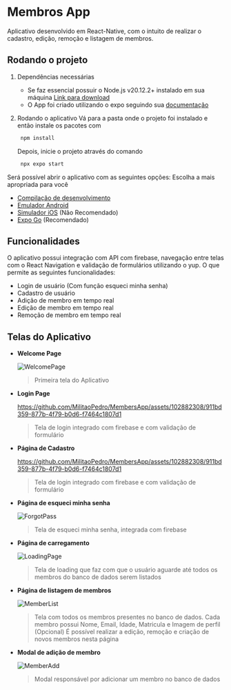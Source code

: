 # Membros App

Aplicativo desenvolvido em React-Native, com o intuito de realizar o cadastro, edição, remoção e listagem de membros.

## Rodando o projeto

1. Dependências necessárias
   - Se faz essencial possuir o Node.js v20.12.2+ instalado em sua máquina [Link para download](https://nodejs.org/en)
   - O App foi criado utilizando o expo seguindo sua [documentação](https://docs.expo.dev/get-started/set-up-your-environment/)

2. Rodando o aplicativo
   Vá para a pasta onde o projeto foi instalado e então instale os pacotes com
   ```bash
    npm install
   ```
   Depois, inicie o projeto através do comando
   ```bash
    npx expo start
   ```
Será possível abrir o aplicativo com as seguintes opções:
   Escolha a mais apropriada para você
- [Compilação de desenvolvimento](https://docs.expo.dev/develop/development-builds/introduction/)
- [Emulador Android](https://docs.expo.dev/workflow/android-studio-emulator/)
- [Simulador iOS](https://docs.expo.dev/workflow/ios-simulator/) (Não Recomendado)
- [Expo Go](https://expo.dev/go) (Recomendado)

## Funcionalidades
   O aplicativo possui integração com API com firebase, navegação entre telas com o React Navigation e validação de formulários utilizando o yup. O que permite as seguintes funcionalidades: 
   - Login de usuário (Com função esqueci minha senha)
   - Cadastro de usuário 
   - Adição de membro em tempo real
   - Edição de membro em tempo real
   - Remoção de membro em tempo real
## Telas do Aplicativo
 - **Welcome Page**

   ![WelcomePage](https://github.com/MilitaoPedro/MembersApp/assets/102882308/09c259cf-35fb-461d-a0e8-b1f7c4caf68d)

   > Primeira tela do Aplicativo 

- **Login Page**

   https://github.com/MilitaoPedro/MembersApp/assets/102882308/911bd359-877b-4f79-b0d6-f7464c1807d1

   > Tela de login integrado com firebase e com validação de formulário

- **Página de Cadastro**

   https://github.com/MilitaoPedro/MembersApp/assets/102882308/911bd359-877b-4f79-b0d6-f7464c1807d1

   > Tela de login integrado com firebase e com validação de formulário

- **Página de esqueci minha senha**

   ![ForgotPass](https://github.com/MilitaoPedro/MembersApp/assets/102882308/0f5049d2-a329-4448-a244-bab82e3ad7bb)

   > Tela de esqueci minha senha, integrada com firebase
   
- **Página de carregamento**

   ![LoadingPage](https://github.com/MilitaoPedro/MembersApp/assets/102882308/4611faed-bebe-433f-b66e-c155c47d86ab)

   > Tela de loading que faz com que o usuário aguarde até todos os membros do banco de dados serem listados
   
- **Página de listagem de membros**

   ![MemberList](https://github.com/MilitaoPedro/MembersApp/assets/102882308/4cd790c8-6366-4896-8231-81e50fae9735)

   > Tela com todos os membros presentes no banco de dados. Cada membro possui Nome, Email, Idade, Matricula e Imagem de perfil (Opcional)
   > É possível realizar a edição, remoção e criação de novos membros nesta página
   
- **Modal de adição de membro**
  
   ![MemberAdd](https://github.com/MilitaoPedro/MembersApp/assets/102882308/f01e668f-c8bd-4f92-ac80-dd7bb1b5ed84)

   > Modal responsável por adicionar um membro no banco de dados
